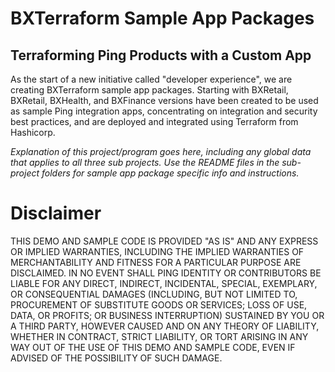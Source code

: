 # BXTerraform Sample App Packages

## Terraforming Ping Products with a Custom App

As the start of a new initiative called "developer experience", we are creating BXTerraform sample app packages. Starting with BXRetail, BXRetail, BXHealth, and BXFinance versions have been created to be used as sample Ping integration apps, concentrating on integration and security best practices, and are deployed and integrated using Terraform from Hashicorp.

*Explanation of this project/program goes here, including any global data that applies to all three sub projects. Use the README files in the sub-project folders for sample app package specific info and instructions.*

# Disclaimer
THIS DEMO AND SAMPLE CODE IS PROVIDED "AS IS" AND ANY EXPRESS OR IMPLIED WARRANTIES, INCLUDING THE IMPLIED WARRANTIES OF MERCHANTABILITY AND FITNESS FOR A PARTICULAR PURPOSE ARE DISCLAIMED. IN NO EVENT SHALL PING IDENTITY OR CONTRIBUTORS BE LIABLE FOR ANY DIRECT, INDIRECT, INCIDENTAL, SPECIAL, EXEMPLARY, OR CONSEQUENTIAL DAMAGES (INCLUDING, BUT NOT LIMITED TO, PROCUREMENT OF SUBSTITUTE GOODS OR SERVICES; LOSS OF USE, DATA, OR PROFITS; OR BUSINESS INTERRUPTION) SUSTAINED BY YOU OR A THIRD PARTY, HOWEVER CAUSED AND ON ANY THEORY OF LIABILITY, WHETHER IN CONTRACT, STRICT LIABILITY, OR TORT ARISING IN ANY WAY OUT OF THE USE OF THIS DEMO AND SAMPLE CODE, EVEN IF ADVISED OF THE POSSIBILITY OF SUCH DAMAGE.